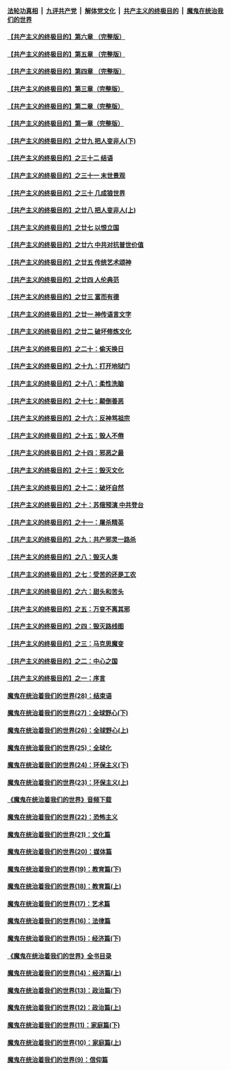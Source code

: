 ####  [法轮功真相](../../../../basic/blob/master/README.md?t=04051531) &nbsp;|&nbsp; [九评共产党](../../../../9ping.md/blob/master/README.md?t=04051531) &nbsp;|&nbsp; [解体党文化](../../../../jtdwh.md/blob/master/README.md?t=04051531)  &nbsp;|&nbsp; [共产主义的终极目的](../../../../gczydzjmd.md/blob/master/README.md?t=04051531) &nbsp;|&nbsp; [魔鬼在统治我们的世界](../../../../mgztzwmdsj.md/blob/master/README.md?t=04051531) 

#### [【共产主义的终极目的】第六章 （完整版）](../pages/nsc422/n11428913.md?t=04051531) 

#### [【共产主义的终极目的】第五章 （完整版）](../pages/nsc422/n11428912.md?t=04051531) 

#### [【共产主义的终极目的】第四章 （完整版）](../pages/nsc422/n11428907.md?t=04051531) 

#### [【共产主义的终极目的】第三章（完整版）](../pages/nsc422/n11428848.md?t=04051531) 

#### [【共产主义的终极目的】第二章（完整版）](../pages/nsc422/n11428831.md?t=04051531) 

#### [【共产主义的终极目的】第一章（完整版）](../pages/nsc422/n11417651.md?t=04051531) 

#### [【共产主义的终极目的】之廿九 把人变非人(下)](../pages/nsc422/n11344140.md?t=04051531) 

#### [【共产主义的终极目的】之三十二 结语](../pages/nsc422/n11360535.md?t=04051531) 

#### [【共产主义的终极目的】之三十一 末世景观](../pages/nsc422/n11351129.md?t=04051531) 

#### [【共产主义的终极目的】之三十 几成狼世界](../pages/nsc422/n11348280.md?t=04051531) 

#### [【共产主义的终极目的】之廿八 把人变非人(上)](../pages/nsc422/n11340492.md?t=04051531) 

#### [【共产主义的终极目的】之廿七 以恨立国](../pages/nsc422/n11336944.md?t=04051531) 

#### [【共产主义的终极目的】之廿六 中共对抗普世价值](../pages/nsc422/n11324785.md?t=04051531) 

#### [【共产主义的终极目的】之廿五 传统艺术颂神](../pages/nsc422/n11296396.md?t=04051531) 

#### [【共产主义的终极目的】之廿四 人伦典范](../pages/nsc422/n11296397.md?t=04051531) 

#### [【共产主义的终极目的】之廿三 富而有德](../pages/nsc422/n11283598.md?t=04051531) 

#### [【共产主义的终极目的】之廿一 神传语言文字](../pages/nsc422/n11263265.md?t=04051531) 

#### [【共产主义的终极目的】之廿二 破坏修炼文化](../pages/nsc422/n11245728.md?t=04051531) 

#### [【共产主义的终极目的】之二十：偷天换日](../pages/nsc422/n11238846.md?t=04051531) 

#### [【共产主义的终极目的】之十九：打开地狱门](../pages/nsc422/n11206376.md?t=04051531) 

#### [【共产主义的终极目的】之十八：柔性洗脑](../pages/nsc422/n11199994.md?t=04051531) 

#### [【共产主义的终极目的】之十七：颠倒善恶](../pages/nsc422/n11179782.md?t=04051531) 

#### [【共产主义的终极目的】之十六：反神骂祖宗](../pages/nsc422/n11166798.md?t=04051531) 

#### [【共产主义的终极目的】之十五：毁人不倦](../pages/nsc422/n11166792.md?t=04051531) 

#### [【共产主义的终极目的】之十四：邪恶之最](../pages/nsc422/n11150249.md?t=04051531) 

#### [【共产主义的终极目的】之十三：毁灭文化](../pages/nsc422/n11135227.md?t=04051531) 

#### [【共产主义的终极目的】之十二：破坏自然](../pages/nsc422/n11135214.md?t=04051531) 

#### [【共产主义的终极目的】之十：苏俄预演 中共登台](../pages/nsc422/n11118424.md?t=04051531) 

#### [【共产主义的终极目的】之十一：屠杀精英](../pages/nsc422/n11118442.md?t=04051531) 

#### [【共产主义的终极目的】之九：共产邪灵一路杀](../pages/nsc422/n11114139.md?t=04051531) 

#### [【共产主义的终极目的】之八：毁灭人类](../pages/nsc422/n11108503.md?t=04051531) 

#### [【共产主义的终极目的】之七：受苦的还是工农](../pages/nsc422/n11101809.md?t=04051531) 

#### [【共产主义的终极目的】之六：甜头和苦头](../pages/nsc422/n11096971.md?t=04051531) 

#### [【共产主义的终极目的】之五：万变不离其邪](../pages/nsc422/n11091285.md?t=04051531) 

#### [【共产主义的终极目的】之四：毁灭路线图](../pages/nsc422/n11086284.md?t=04051531) 

#### [【共产主义的终极目的】之三：马克思魔变](../pages/nsc422/n11061941.md?t=04051531) 

#### [【共产主义的终极目的】之二：中心之国](../pages/nsc422/n11047728.md?t=04051531) 

#### [【共产主义的终极目的】之一：序言](../pages/nsc422/n11086077.md?t=04051531) 

#### [魔鬼在统治着我们的世界(28)：结束语](../pages/nsc422/n10936246.md?t=04051531) 

#### [魔鬼在统治着我们的世界(27)：全球野心(下)](../pages/nsc422/n10928319.md?t=04051531) 

#### [魔鬼在统治着我们的世界(26)：全球野心(上)](../pages/nsc422/n10900318.md?t=04051531) 

#### [魔鬼在统治着我们的世界(25)：全球化](../pages/nsc422/n10788205.md?t=04051531) 

#### [魔鬼在统治着我们的世界(24)：环保主义(下)](../pages/nsc422/n10695307.md?t=04051531) 

#### [魔鬼在统治着我们的世界(23)：环保主义(上)](../pages/nsc422/n10688613.md?t=04051531) 

#### [《魔鬼在统治着我们的世界》音频下载](../pages/nsc422/n10635553.md?t=04051531) 

#### [魔鬼在统治着我们的世界(22)：恐怖主义](../pages/nsc422/n10614727.md?t=04051531) 

#### [魔鬼在统治着我们的世界(21)：文化篇](../pages/nsc422/n10597706.md?t=04051531) 

#### [魔鬼在统治着我们的世界(20)：媒体篇](../pages/nsc422/n10586579.md?t=04051531) 

#### [魔鬼在统治着我们的世界(19)：教育篇(下)](../pages/nsc422/n10564808.md?t=04051531) 

#### [魔鬼在统治着我们的世界(18)：教育篇(上)](../pages/nsc422/n10526970.md?t=04051531) 

#### [魔鬼在统治着我们的世界(17)：艺术篇](../pages/nsc422/n10499093.md?t=04051531) 

#### [魔鬼在统治着我们的世界(16)：法律篇](../pages/nsc422/n10485969.md?t=04051531) 

#### [魔鬼在统治着我们的世界(15)：经济篇(下)](../pages/nsc422/n10469975.md?t=04051531) 

#### [《魔鬼在统治着我们的世界》全书目录](../pages/nsc422/n10464261.md?t=04051531) 

#### [魔鬼在统治着我们的世界(14)：经济篇(上)](../pages/nsc422/n10457370.md?t=04051531) 

#### [魔鬼在统治着我们的世界(13)：政治篇(下)](../pages/nsc422/n10448270.md?t=04051531) 

#### [魔鬼在统治着我们的世界(12)：政治篇(上)](../pages/nsc422/n10444576.md?t=04051531) 

#### [魔鬼在统治着我们的世界(11)：家庭篇(下)](../pages/nsc422/n10440961.md?t=04051531) 

#### [魔鬼在统治着我们的世界(10)：家庭篇(上)](../pages/nsc422/n10435448.md?t=04051531) 

#### [魔鬼在统治着我们的世界(9)：信仰篇](../pages/nsc422/n10432159.md?t=04051531) 


